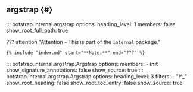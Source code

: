## argstrap {#}

<!-- prettier-ignore -->
::: botstrap.internal.argstrap
    options:
      heading_level: 1
      members: false
      show_root_full_path: true

??? attention "Attention - This is part of the `internal` package."

    {% include "index.md" start="**Note:**" end="???" %}

<!-- prettier-ignore -->
::: botstrap.internal.argstrap.Argstrap
    options:
      members:
        - __init__
      show_signature_annotations: false
      show_source: true
::: botstrap.internal.argstrap.Argstrap
    options:
      heading_level: 3
      filters:
        - "!^_"
      show_root_heading: false
      show_root_toc_entry: false
      show_source: true

<link rel="stylesheet" href="../stylesheets/argstrap.css" />
<link rel="stylesheet" href="../../stylesheets/code-navigation.css" />
